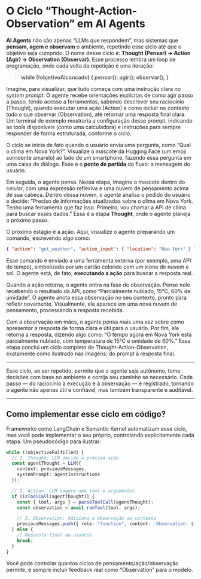 # **O Ciclo “Thought-Action-Observation” em AI Agents**

**AI Agents** não são apenas “LLMs que respondem”, mas sistemas que **pensam, agem e observam** o ambiente, repetindo esse ciclo até que o objetivo seja cumprido. O nome desse ciclo é: **Thought (Pensar) → Action (Agir) → Observation (Observar)**. Esse processo lembra um loop de programação, onde cada volta da repetição é uma iteração:

> **while (!objetivoAlcancado) { pensar(); agir(); observar(); }**

Imagine, para visualizar, que tudo começa com uma instrução clara no *system prompt*. O agente recebe orientações explícitas de como agir passo a passo, tendo acesso a ferramentas, sabendo descrever seu raciocínio (Thought), quando executar uma ação (Action) e como incluir no contexto tudo o que observar (Observation), até retornar uma resposta final clara. Um terminal de exemplo mostraria a configuração desse prompt, indicando as tools disponíveis (como uma calculadora) e instruções para sempre responder de forma estruturada, conforme o ciclo.

O ciclo se inicia de fato quando o usuário envia uma pergunta, como “Qual o clima em Nova York?”. Visualize o mascote da Hugging Face (um emoji sorridente amarelo) ao lado de um smartphone, fazendo essa pergunta em uma caixa de diálogo. Esse é o **ponto de partida** do fluxo: a mensagem do usuário.

Em seguida, o agente pensa. Nessa etapa, imagine o mascote dentro do celular, com uma expressão reflexiva e uma nuvem de pensamento acima de sua cabeça. Dentro dessa nuvem, o agente analisa o pedido do usuário e decide: “Preciso de informações atualizadas sobre o clima em Nova York. Tenho uma ferramenta que faz isso. Primeiro, vou chamar a API de clima para buscar esses dados.” Essa é a etapa **Thought**, onde o agente planeja o próximo passo.

O próximo estágio é a ação. Aqui, visualize o agente preparando um comando, escrevendo algo como:

```json
{ "action": "get_weather", "action_input": { "location": "New York" } }
```

Esse comando é enviado a uma ferramenta externa (por exemplo, uma API do tempo), simbolizada por um cartão colorido com um ícone de nuvem e sol. O agente está, de fato, **executando a ação** para buscar a resposta real.

Quando a ação retorna, o agente entra na fase de observação. Pense nele recebendo o resultado da API, como “Parcialmente nublado, 15°C, 60% de umidade”. O agente anota essa observação no seu contexto, pronto para refletir novamente. Visualmente, ele aparece em uma nova nuvem de pensamento, processando a resposta recebida.

Com a observação em mãos, o agente pensa mais uma vez sobre como apresentar a resposta de forma clara e útil para o usuário. Por fim, ele retorna a resposta, dizendo algo como: “O tempo agora em Nova York está parcialmente nublado, com temperatura de 15°C e umidade de 60%.” Essa etapa conclui um ciclo completo de Thought-Action-Observation, exatamente como ilustrado nas imagens: do prompt à resposta final.

---

Esse ciclo, ao ser repetido, permite que o agente seja autônomo, tome decisões com base no ambiente e corrija seu caminho se necessário. Cada passo — do raciocínio à execução e à observação — é registrado, tornando o agente não apenas útil e confiável, mas também transparente e auditável.

---

## **Como implementar esse ciclo em código?**

Frameworks como LangChain e Semantic Kernel automatizam esse ciclo, mas você pode implementar o seu próprio, controlando explicitamente cada etapa. Um pseudocódigo para ilustrar:

```typescript
while (!objectiveFulfilled) {
  // 1. Thought: LLM decide a próxima ação
  const agentThought = LLM({
    context: previousMessages,
    systemPrompt: agentInstructions
  });

  // 2. Action: LLM sugere uma tool e argumentos
  if (isToolCall(agentThought)) {
    const { tool, args } = parseToolCall(agentThought);
    const observation = await runTool(tool, args);

    // 3. Observation: Adiciona a observação ao contexto
    previousMessages.push({ role: "function", content: `Observation: ${observation}` });
  } else {
    // Resposta final ao usuário
    break;
  }
}
```

Você pode controlar quantos ciclos de pensamento/ação/observação permite, e sempre incluir feedback real como “Observation” para o modelo.
